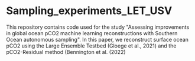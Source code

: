 # Sampling_experiments_LET_USV
This repository contains code used for the study "Assessing improvements in global ocean pCO2 machine learning reconstructions with Southern Ocean autonomous sampling". In this paper, we reconstruct surface ocean pCO2 using the Large Ensemble Testbed (Gloege et al., 2021) and the pCO2-Residual method (Bennington et al. (2022)
